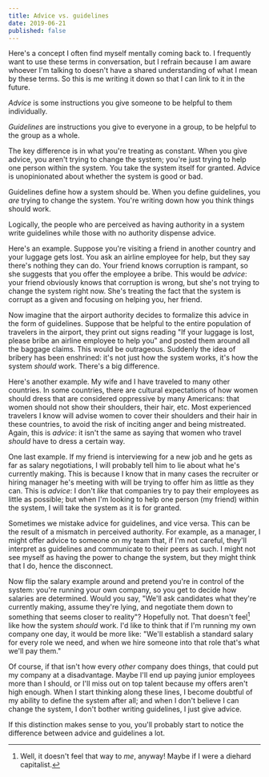 ```yaml
---
title: Advice vs. guidelines
date: 2019-06-21
published: false
---
```


Here's a concept I often find myself mentally coming back to. I frequently want
to use these terms in conversation, but I refrain because I am aware whoever
I'm talking to doesn't have a shared understanding of what I mean by these
terms. So this is me writing it down so that I can link to it in the future.

_Advice_ is some instructions you give someone to be helpful to them
individually.

_Guidelines_ are instructions you give to everyone in a group, to be helpful to
the group as a whole.

The key difference is in what you're treating as constant. When you give
advice, you aren't trying to change the system; you're just trying to help one
person within the system. You take the system itself for granted. Advice is
unopinionated about whether the system is good or bad.

Guidelines define how a system should be. When you define guidelines, you _are_
trying to change the system. You're writing down how you think things should
work.

Logically, the people who are perceived as having authority in a system write
guidelines while those with no authority dispense advice.

Here's an example. Suppose you're visiting a friend in another country and
your luggage gets lost. You ask an airline employee for help, but they say
there's nothing they can do. Your friend knows corruption is rampant, so she
suggests that you offer the employee a bribe. This would be _advice_: your
friend obviously knows that corruption is wrong, but she's not trying to change
the system right now. She's treating the fact that the system is corrupt as a
given and focusing on helping you, her friend.

Now imagine that the airport authority decides to formalize this advice in the
form of guidelines. Suppose that be helpful to the entire population of
travelers in the airport, they print out signs reading "If your luggage is
lost, please bribe an airline employee to help you" and posted them around all
the baggage claims. This would be outrageous. Suddenly the idea of bribery has
been enshrined: it's not just how the system works, it's how the system
_should_ work. There's a big difference.

Here's another example. My wife and I have traveled to many other countries. In
some countries, there are cultural expectations of how women should dress that
are considered oppressive by many Americans: that women should not show their
shoulders, their hair, etc. Most experienced travelers I know will advise women
to cover their shoulders and their hair in these countries, to avoid the risk
of inciting anger and being mistreated. Again, this is _advice_: it isn't the
same as saying that women who travel _should_ have to dress a certain way.

One last example. If my friend is interviewing for a new job and he gets
as far as salary negotiations, I will probably tell him to lie about what he's
currently making. This is because I know that in many cases the recruiter or
hiring manager he's meeting with will be trying to offer him as little as they
can. This is _advice_: I don't _like_ that companies try to pay their employees
as little as possible; but when I'm looking to help one person (my friend)
within the system, I will take the system as it is for granted.

Sometimes we mistake advice for guidelines, and vice versa. This can be the
result of a mismatch in perceived authority. For example, as a manager, I might
offer advice to someone on my team that, if I'm not careful, they'll interpret
as guidelines and communicate to their peers as such. I might not see myself as
having the power to change the system, but they might think that I do, hence
the disconnect.

Now flip the salary example around and pretend you're in control of the system:
you're running your own company, so you get to decide how salaries are
determined. Would you say, "We'll ask candidates what they're currently making,
assume they're lying, and negotiate them down to something that seems closer to
reality"? Hopefully not. That doesn't feel[^feel] like how the system _should_
work. I'd like to think that if I'm running my own company one day, it would be
more like: "We'll establish a standard salary for every role we need, and when
we hire someone into that role that's what we'll pay them."

Of course, if that isn't how every _other_ company does things, that could put
my company at a disadvantage. Maybe I'll end up paying junior employees more
than I should, or I'll miss out on top talent because my offers aren't high
enough. When I start thinking along these lines, I become doubtful of my
ability to define the system after all; and when I don't believe I can change
the system, I don't bother writing guidelines, I just give advice.

If this distinction makes sense to you, you'll probably start to notice the
difference between advice and guidelines a lot.

[^feel]: Well, it doesn't feel that way to _me_, anyway! Maybe if I were a diehard capitalist.
